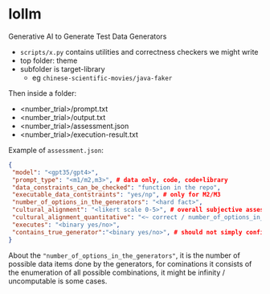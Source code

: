 # lollm
Generative AI to Generate Test Data Generators

* `scripts/x.py` contains utilities and correctness checkers we might write
* top folder: theme
* subfolder is target-library
  * eg `chinese-scientific-movies/java-faker`

Then inside a folder:
* <number_trial>/prompt.txt
* <number_trial>/output.txt
* <number_trial>/assessment.json
* <number_trial>/execution-result.txt

Example of `assessment.json`:
```json
{
 "model": "<gpt35/gpt4>",
 "prompt_type": "<m1/m2,m3>", # data only, code, code+library
 "data_constraints_can_be_checked": "function in the repo",
 "executable_data_contstraints": "yes/np", # only for M2/M3
 "number_of_options_in_the_generators": "<hard fact>",
 "cultural_alignment": "<likert scale 0-5>", # overall subjective assessment with expertise
 "cultural_alignment_quantitative": "<~ correct / number_of_options_in_the_generators",
 "executes": "<binary yes/no>",
 "contains_true_generator":"<binary yes/no>", # should not simply configure the library https://gist.github.com/monperrus/744141e76501643c5970e1df0cfa00e4
}
```

About the `"number_of_options_in_the_generators"`, it is the number of possible data items done by the generators, for cominations it consists of the  enumeration of all possible combinations, it might be infinity / uncomputable is some cases.

